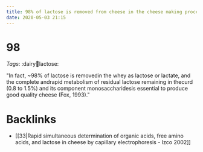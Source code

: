 ```yaml
---
title: 98% of lactose is removed from cheese in the cheese making process
date: 2020-05-03 21:15
---
```


# 98

*Tags*: :dairy:cheese:lactose:

"In fact, ~98% of lactose is removedin the whey as lactose or lactate, and the complete andrapid metabolism of residual lactose remaining in thecurd (0.8 to 1.5%) and its component monosaccharidesis essential to produce good quality cheese (Fox, 1993)."

# Backlinks
  - [[33|Rapid simultaneous determination of organic acids, free amino acids, and lactose in cheese by capillary electrophoresis - Izco 2002]]

